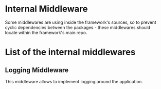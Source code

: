 # Internal Middleware

Some middlewares are using inside the framework's sources, so to prevent
cyclic dependencies between the packages - these middlewares should
locate within the framework's main repo.

# List of the internal middlewares
## Logging Middleware
This middleware allows to implement logging around the application.
